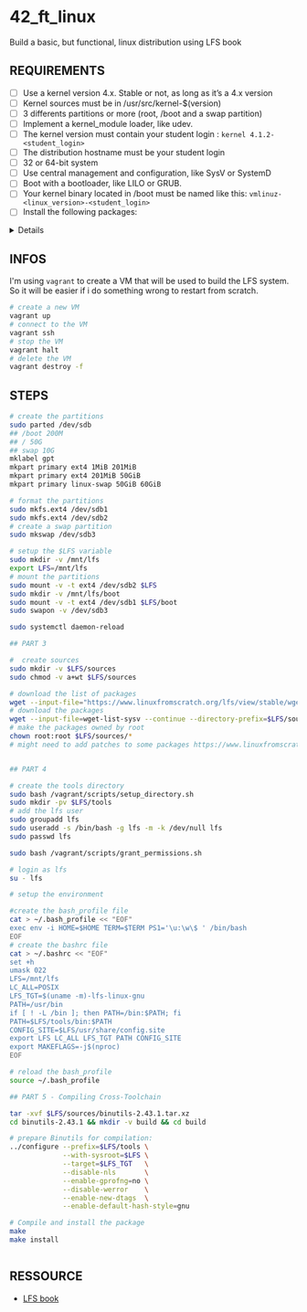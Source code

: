 # 42_ft_linux
 Build a basic, but functional, linux distribution using LFS book


## REQUIREMENTS

- [ ] Use a kernel version 4.x. Stable or not, as long as it’s a 4.x version
- [ ] Kernel sources must be in /usr/src/kernel-$(version)
- [ ] 3 differents partitions or more (root, /boot and a swap partition)
- [ ] Implement a kernel_module loader, like udev.
- [ ] The kernel version must contain your student login : `kernel 4.1.2-<student_login>`
- [ ] The distribution hostname must be your student login
- [ ] 32 or 64-bit system
- [ ] Use central management and configuration, like SysV or SystemD
- [ ] Boot with a bootloader, like LILO or GRUB.
- [ ] Your kernel binary located in /boot must be named like this: `vmlinuz-<linux_version>-<student_login>`
- [ ] Install the following packages:

<details>

| Package | Version |
|---------|---------|
| Acl | 2.2.52 |
| Attr | 2.4.47 |
| Autoconf | 2.69 |
| Automake | 1.15 |
| Bash | 4.3.30 |
| Bc | 1.06.95 |
| Binutils | 2.25.1 |
| Bison | 3.0.4 |
| Bzip2 | 1.0.6 |
| Check | 0.10.0 |
| Coreutils | 8.24 |
| DejaGNU | 1.5.3 |
| Diffutils | 3.3 |
| Eudev | 3.1.2 |
| E2fsprogs | 1.42.13 |
| Expat | 2.1.0 |
| Expect | 5.45 |
| File | 5.24 |
| Findutils | 4.4.2 |
| Flex | 2.5.39 |
| Gawk | 4.1.3 |
| GCC | 5.2.0 |
| GDBM | 1.11 |
| Gettext | 0.19.5.1 |
| Glibc | 2.22 |
| GMP | 6.0.0a |
| Gperf | 3.0.4 |
| Grep | 2.21 |
| Groff | 1.22.3 |
| GRUB | 2.02 beta2 |
| Gzip | 1.6 |
| Iana-Etc | 2.30 |
| Inetutils | 1.9.4 |
| Intltool | 0.51.0 |
| IPRoute2 | 4.2.0 |
| Kbd | 2.0.3 |
| Kmod | 21 |
| Less | 458 |
| Libcap | 2.24 |
| Libpipeline | 1.4.1 |
| Libtool | 2.4.6 |
| M4 | 1.4.17 |
| Make | 4.1 |
| Man-DB | 2.7.2 |
| Man-pages | 4.02 |
| MPC | 1.0.3 |
| MPFR | 3.1.3 |
| Ncurses | 6.0 |
| Patch | 2.7.5 |
| Perl | 5.22.0 |
| Pkg-config | 0.28 |
| Procps | 3.3.11 |
| Psmisc | 22.21 |
| Readline | 6.3 |
| Sed | 4.2.2 |
| Shadow | 4.2.1 |
| Sysklogd | 1.5.1 |
| Sysvinit | 2.88dsf |
| Tar | 1.28 |
| Tcl | 8.6.4 |
| Texinfo | 6.0 |
| Time Zone Data | 2015f |
| Udev-lfs Tarball | udev-lfs-20140408 |
| Util-linux | 2.27 |
| Vim | 7.4 |
| XML::Parser | 2.44 |
| Xz Utils | 5.2.1 |
| Zlib | 1.2.8 |

</details>

## INFOS

I'm using `vagrant` to create a VM that will be used to build the LFS system. So it will be easier if i do something wrong to restart from scratch.

```bash
# create a new VM
vagrant up
# connect to the VM
vagrant ssh
# stop the VM
vagrant halt
# delete the VM
vagrant destroy -f
```

## STEPS


```bash
# create the partitions
sudo parted /dev/sdb
## /boot 200M
## / 50G
## swap 10G
mklabel gpt
mkpart primary ext4 1MiB 201MiB
mkpart primary ext4 201MiB 50GiB
mkpart primary linux-swap 50GiB 60GiB

# format the partitions
sudo mkfs.ext4 /dev/sdb1
sudo mkfs.ext4 /dev/sdb2
# create a swap partition
sudo mkswap /dev/sdb3

# setup the $LFS variable
sudo mkdir -v /mnt/lfs
export LFS=/mnt/lfs
# mount the partitions
sudo mount -v -t ext4 /dev/sdb2 $LFS
sudo mkdir -v /mnt/lfs/boot
sudo mount -v -t ext4 /dev/sdb1 $LFS/boot
sudo swapon -v /dev/sdb3

sudo systemctl daemon-reload

## PART 3

#  create sources 
sudo mkdir -v $LFS/sources
sudo chmod -v a+wt $LFS/sources

# download the list of packages
wget --input-file="https://www.linuxfromscratch.org/lfs/view/stable/wget-list-sysv" --continue --directory-prefix=$LFS/sources
# download the packages
wget --input-file=wget-list-sysv --continue --directory-prefix=$LFS/sources
# make the packages owned by root
chown root:root $LFS/sources/*
# might need to add patches to some packages https://www.linuxfromscratch.org/lfs/view/stable/chapter03/patches.html


## PART 4

# create the tools directory
sudo bash /vagrant/scripts/setup_directory.sh
sudo mkdir -pv $LFS/tools
# add the lfs user
sudo groupadd lfs
sudo useradd -s /bin/bash -g lfs -m -k /dev/null lfs
sudo passwd lfs

sudo bash /vagrant/scripts/grant_permissions.sh

# login as lfs
su - lfs

# setup the environment

#create the bash_profile file
cat > ~/.bash_profile << "EOF"
exec env -i HOME=$HOME TERM=$TERM PS1='\u:\w\$ ' /bin/bash
EOF
# create the bashrc file
cat > ~/.bashrc << "EOF"
set +h
umask 022
LFS=/mnt/lfs
LC_ALL=POSIX
LFS_TGT=$(uname -m)-lfs-linux-gnu
PATH=/usr/bin
if [ ! -L /bin ]; then PATH=/bin:$PATH; fi
PATH=$LFS/tools/bin:$PATH
CONFIG_SITE=$LFS/usr/share/config.site
export LFS LC_ALL LFS_TGT PATH CONFIG_SITE
export MAKEFLAGS=-j$(nproc)
EOF

# reload the bash_profile
source ~/.bash_profile

## PART 5 - Compiling Cross-Toolchain

tar -xvf $LFS/sources/binutils-2.43.1.tar.xz
cd binutils-2.43.1 && mkdir -v build && cd build

# prepare Binutils for compilation: 
../configure --prefix=$LFS/tools \
             --with-sysroot=$LFS \
             --target=$LFS_TGT   \
             --disable-nls       \
             --enable-gprofng=no \
             --disable-werror    \
             --enable-new-dtags  \
             --enable-default-hash-style=gnu

# Compile and install the package
make
make install



```

## RESSOURCE

- [LFS book](https://www.linuxfromscratch.org/lfs/view/stable/index.html)

